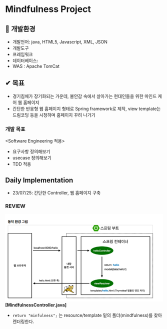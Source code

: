 # Mindfulness Project 

## 🔽 개발환경
- 개발언어: java, HTML5, Javascript, XML, JSON
- 개발도구
- 프레임워크
- 데이터베이스:
- WAS : Apache TomCat

## ✔ 목표 
- 경기침체가 장기화되는 가운데, 불안감 속에서 살아가는 현대인들을 위한 마인드 케어 웹 홈페이지 
- 간단한 반응형 웹 홈페이지 형태로 Spring framework로 제작, view template는 드림코딩 등을 시청하며 홈페이지 꾸려 나가기 

### 개발 목표
<Software Engineering 적용>
- 요구사항 정의해보기
- usecase 정의해보기 
- TDD 적용

## Daily Implementation
- 23/07/25: 간단한 Controller, 웹 홈페이지 구축 


### REVIEW
![img.png](img.png)
**[MindfulnessController.java]**
- `return "minfulness";` 는 resource/template 밑의 폴더(mindfulness)를 찾아 렌더링한다. 